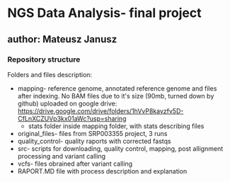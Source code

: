 # NGS Data Analysis- final project
## author: Mateusz Janusz

### Repository structure
Folders and files description:
* mapping- reference genome, annotated reference genome and files after indexing. No BAM files due to it's size (90mb, turned down by github) uploaded on google drive:  
https://drive.google.com/drive/folders/1hVvP8kayzfv5D-CfLnXCZUVp3kx01aWc?usp=sharing  
    * stats folder inside mapping folder, with stats describing files  
* original_files- files from SRP003355 project, 3 runs
* quality_control- quality raports with corrected fastqs
* src- scripts for downloading, quality control, mapping, post allignment processing and variant calling
* vcfs- files obrained after variant calling
* RAPORT.MD file with process description and explanation

